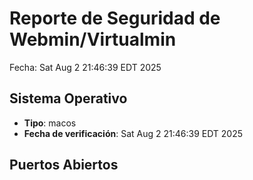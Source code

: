 # Reporte de Seguridad de Webmin/Virtualmin
Fecha: Sat Aug  2 21:46:39 EDT 2025

## Sistema Operativo
- **Tipo**: macos
- **Fecha de verificación**: Sat Aug  2 21:46:39 EDT 2025

## Puertos Abiertos
